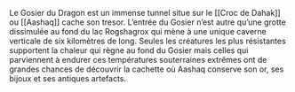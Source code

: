 Le Gosier du Dragon est un immense tunnel situe sur le [[Croc de Dahak]] ou [[Aashaq]] cache son tresor.
L’entrée du Gosier n’est autre qu’une grotte dissimulée au fond du lac Rogshagrox qui mène à une unique caverne verticale de six kilomètres de long. Seules les créatures les plus résistantes supportent la chaleur qui règne au fond du Gosier mais celles qui parviennent à endurer ces températures souterraines extrêmes ont de grandes chances de découvrir la cachette où Aashaq conserve son or, ses bijoux et ses antiques artefacts.